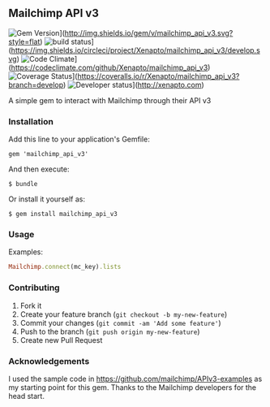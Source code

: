 ## Mailchimp API v3

![Gem Version](https://rubygems.org/gems/mailchimp_api_v3)](http://img.shields.io/gem/v/mailchimp_api_v3.svg?style=flat)
![build status](https://circleci.com/gh/Xenapto/mailchimp_api_v3)](https://img.shields.io/circleci/project/Xenapto/mailchimp_api_v3/develop.svg)
![Code Climate](http://img.shields.io/codeclimate/github/Xenapto/mailchimp_api_v3.svg?style=flat)](https://codeclimate.com/github/Xenapto/mailchimp_api_v3)
![Coverage Status](https://img.shields.io/coveralls/Xenapto/mailchimp_api_v3/develop.svg?style=flat)](https://coveralls.io/r/Xenapto/mailchimp_api_v3?branch=develop)
![Developer status](http://img.shields.io/badge/developer-awesome-brightgreen.svg?style=flat)](http://xenapto.com)

A simple gem to interact with Mailchimp through their API v3

### Installation

Add this line to your application's Gemfile:

    gem 'mailchimp_api_v3'

And then execute:

    $ bundle

Or install it yourself as:

    $ gem install mailchimp_api_v3

### Usage

Examples:

```ruby
Mailchimp.connect(mc_key).lists
```

### Contributing

1.  Fork it
1.  Create your feature branch (`git checkout -b my-new-feature`)
1.  Commit your changes (`git commit -am 'Add some feature'`)
1.  Push to the branch (`git push origin my-new-feature`)
1.  Create new Pull Request

### Acknowledgements

I used the sample code in https://github.com/mailchimp/APIv3-examples as my starting point for this gem. Thanks to
the Mailchimp developers for the head start.
